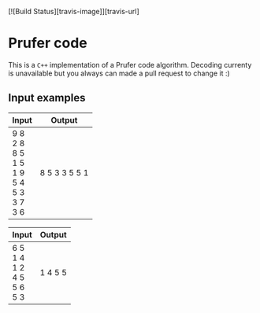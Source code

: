 [![Build Status][travis-image]][travis-url]
# Prufer code
This is a ```C++``` implementation of a Prufer code algorithm. Decoding currenty is unavailable but you always can made a pull request to change it :)
## Input examples
| Input | Output |
|-------|--------|
|9 8<br>2 8<br>8 5<br>1 5<br>1 9<br>5 4<br>5 3<br>3 7<br>3 6|8 5 3 3 5 5 1|

| Input | Output |
|-------|--------|
|6 5<br>1 4<br>1 2<br>4 5<br>5 6<br>5 3|1 4 5 5|
